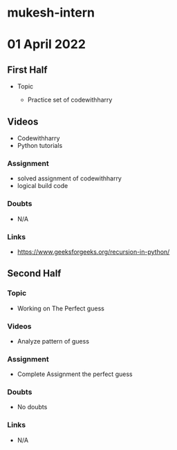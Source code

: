 # mukesh-intern

# 01 April 2022

## First Half

- Topic

  - Practice set of codewithharry



## Videos

- Codewithharry
- Python tutorials

### Assignment

- solved assignment of codewithharry
-  logical build code

### Doubts

-  N/A

### Links


- https://www.geeksforgeeks.org/recursion-in-python/

## Second Half

### Topic
-  Working on The Perfect guess

### Videos

- Analyze pattern of guess

### Assignment 

- Complete Assignment the perfect guess

### Doubts

- No doubts

### Links

- N/A
